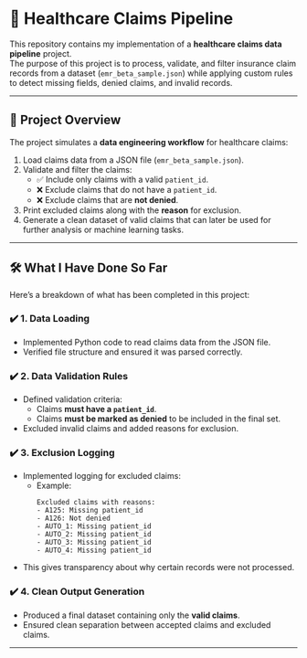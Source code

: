 # 🏥 Healthcare Claims Pipeline  

This repository contains my implementation of a **healthcare claims data pipeline** project.  
The purpose of this project is to process, validate, and filter insurance claim records from a dataset (`emr_beta_sample.json`) while applying custom rules to detect missing fields, denied claims, and invalid records.  

---

## 📌 Project Overview
The project simulates a **data engineering workflow** for healthcare claims:
1. Load claims data from a JSON file (`emr_beta_sample.json`).
2. Validate and filter the claims:
   - ✅ Include only claims with a valid `patient_id`.
   - ❌ Exclude claims that do not have a `patient_id`.
   - ❌ Exclude claims that are **not denied**.
3. Print excluded claims along with the **reason** for exclusion.
4. Generate a clean dataset of valid claims that can later be used for further analysis or machine learning tasks.

---

## 🛠️ What I Have Done So Far
Here’s a breakdown of what has been completed in this project:

### ✔️ 1. Data Loading
- Implemented Python code to read claims data from the JSON file.
- Verified file structure and ensured it was parsed correctly.

### ✔️ 2. Data Validation Rules
- Defined validation criteria:
  - Claims **must have a `patient_id`**.
  - Claims **must be marked as denied** to be included in the final set.  
- Excluded invalid claims and added reasons for exclusion.

### ✔️ 3. Exclusion Logging
- Implemented logging for excluded claims:
  - Example:  
    ```
    Excluded claims with reasons:
    - A125: Missing patient_id
    - A126: Not denied
    - AUTO_1: Missing patient_id
    - AUTO_2: Missing patient_id
    - AUTO_3: Missing patient_id
    - AUTO_4: Missing patient_id
    ```
- This gives transparency about why certain records were not processed.

### ✔️ 4. Clean Output Generation
- Produced a final dataset containing only the **valid claims**.
- Ensured clean separation between accepted claims and excluded claims.

---


